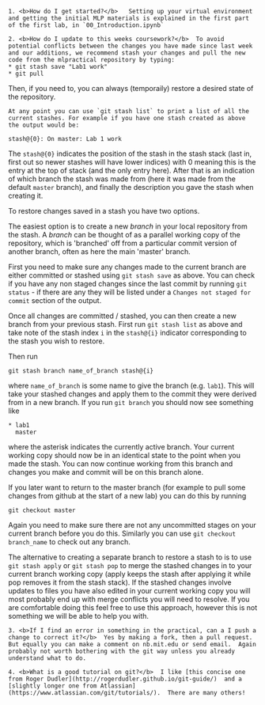 

	1. <b>How do I get started?</b>   Setting up your virtual environment and getting the initial MLP materials is explained in the first part of the first lab, in `00_Introduction.ipynb`

	2. <b>How do I update to this weeks coursework?</b>  To avoid potential conflicts between the changes you have made since last week and our additions, we recommend stash your changes and pull the new code from the mlpractical repository by typing:
	* git stash save "Lab1 work"
	* git pull
Then, if you need to, you can always (temporaily) restore a desired state of the repository.


	At any point you can use `git stash list` to print a list of all the current stashes. For example if you have one stash created as above the output would be:

```
stash@{0}: On master: Lab 1 work
```

The `stash@{0}` indicates the position of the stash in the stash stack (last in, first out so newer stashes will have lower indices) with 0 meaning this is the entry at the top of stack (and the only entry here). After that is an indication of which branch the stash was made from (here it was made from the default `master` branch), and finally the description you gave the stash when creating it.

To restore changes saved in a stash you have two options. 

The easiest option is to create a new *branch* in your local repository from the stash. A *branch* can be thought of as a parallel working copy of the repository, which is 'branched' off from a particular commit version of another branch, often as here the main 'master' branch. 

First you need to make sure any changes made to the current branch are either committed or stashed using `git stash save` as above. You can check if you have any non staged changes since the last commit by running `git status` - if there are any they will be listed under a `Changes not staged for commit` section of the output.

Once all changes are committed / stashed, you can then create a new branch from your previous stash. First run `git stash list` as above and take note of the stash index `i` in the `stash@{i}` indicator corresponding to the stash you wish to restore.

Then run

```
git stash branch name_of_branch stash@{i}
```
where `name_of_branch` is some name to give the branch (e.g. `lab1`). This will take your stashed changes and apply them to the commit they were derived from in a new branch. If you run `git branch` you should now see something like

```
* lab1
  master
```
where the asterisk indicates the currently active branch. Your current working copy should now be in an identical state to the point when you made the stash. You can now continue working from this branch and changes you make and commit will be on this branch alone.

If you later want to return to the master branch (for example to pull some changes from github at the start of a new lab) you can do this by running

```
git checkout master
```

Again you need to make sure there are not any uncommitted stages on your current branch before you do this. Similarly you can use `git checkout branch_name` to check out any branch.

The alternative to creating a separate branch to restore a stash to is to use `git stash apply` or `git stash pop` to merge the stashed changes in to your current branch working copy (apply keeps the stash after applying it while pop removes it from the stash stack). If the stashed changes involve updates to files you have also edited in your current working copy you will most probably end up with merge conflicts you will need to resolve. If you are comfortable doing this feel free to use this approach, however this is not something we will be able to help you with.


	3. <b>If I find an error in something in the practical, can a I push a change to correct it?</b>  Yes by making a fork, then a pull request.  But equally you can make a comment on nb.mit.edu or send email.  Again probably not worth bothering with the git way unless you already understand what to do.

	4. <b>What is a good tutorial on git?</b>  I like [this concise one from Roger Dudler](http://rogerdudler.github.io/git-guide/)  and a [slightly longer one from Atlassian](https://www.atlassian.com/git/tutorials/).  There are many others!
